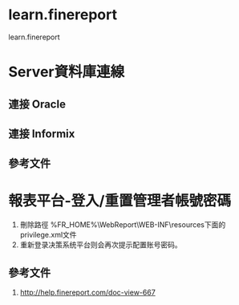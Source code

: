 # learn.finereport
learn.finereport

# Server資料庫連線
## 連接 Oracle
## 連接 Informix

## 參考文件


# 報表平台-登入/重置管理者帳號密碼
1. 刪除路徑 %FR_HOME%\WebReport\WEB-INF\resources下面的privilege.xml文件
2. 重新登录决策系统平台则会再次提示配置账号密码。
## 參考文件 
1. http://help.finereport.com/doc-view-667
